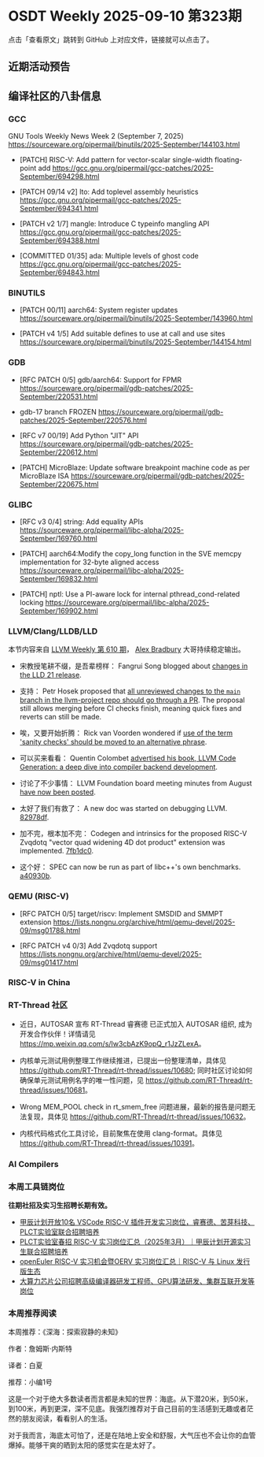 # OSDT Weekly 2025-09-10 第323期

点击「查看原文」跳转到 GitHub 上对应文件，链接就可以点击了。

## 近期活动预告

## 编译社区的八卦信息

### GCC

GNU Tools Weekly News Week 2 (September 7, 2025)
https://sourceware.org/pipermail/binutils/2025-September/144103.html

- [PATCH] RISC-V: Add pattern for vector-scalar single-width floating-point add
  https://gcc.gnu.org/pipermail/gcc-patches/2025-September/694298.html

- [PATCH 09/14 v2] lto: Add toplevel assembly heuristics
  https://gcc.gnu.org/pipermail/gcc-patches/2025-September/694341.html

- [PATCH v2 1/7] mangle: Introduce C typeinfo mangling API
  https://gcc.gnu.org/pipermail/gcc-patches/2025-September/694388.html

- [COMMITTED 01/35] ada: Multiple levels of ghost code
  https://gcc.gnu.org/pipermail/gcc-patches/2025-September/694843.html

### BINUTILS

- [PATCH 00/11] aarch64: System register updates
  https://sourceware.org/pipermail/binutils/2025-September/143960.html

- [PATCH v4 1/5] Add suitable defines to use at call and use sites
  https://sourceware.org/pipermail/binutils/2025-September/144154.html

### GDB

- [RFC PATCH 0/5] gdb/aarch64: Support for FPMR
  https://sourceware.org/pipermail/gdb-patches/2025-September/220531.html

- gdb-17 branch FROZEN
  https://sourceware.org/pipermail/gdb-patches/2025-September/220576.html

- [RFC v7 00/19] Add Python "JIT" API
  https://sourceware.org/pipermail/gdb-patches/2025-September/220612.html

- [PATCH] MicroBlaze: Update software breakpoint machine code as per MicroBlaze ISA
  https://sourceware.org/pipermail/gdb-patches/2025-September/220675.html

### GLIBC

- [RFC v3 0/4] string: Add equality APIs
  https://sourceware.org/pipermail/libc-alpha/2025-September/169760.html

- [PATCH] aarch64:Modify the copy_long function in the SVE memcpy implementation for 32-byte aligned access
  https://sourceware.org/pipermail/libc-alpha/2025-September/169832.html

- [PATCH] nptl: Use a PI-aware lock for internal pthread_cond-related locking
  https://sourceware.org/pipermail/libc-alpha/2025-September/169902.html

### LLVM/Clang/LLDB/LLD

本节内容来自 [LLVM Weekly 第 610 期](http://llvmweekly.org/issue/610)，
[Alex Bradbury](https://www.linkedin.com/in/alex-bradbury/) 大哥持续稳定输出。

* 宋教授笔耕不缀，是吾辈榜样： Fangrui Song blogged about [changes in the LLD 21 release](https://maskray.me/blog/2025-09-07-lld-21-elf-changes).

* 支持： Petr Hosek proposed that [all unreviewed changes to the `main` branch in the llvm-project repo should go through a PR](https://discourse.llvm.org/t/rfc-require-pull-requests-for-all-llvm-project-commits/88164).  The proposal still allows merging before CI checks finish, meaning quick fixes and reverts can still be made.

* 唉，又要开始折腾： Rick van Voorden wondered if [use of the term 'sanity checks' should be moved to an alternative phrase](https://discourse.llvm.org/t/rfc-inclusive-language-migrate-sanity-checks-to-soundness-checks/88192).

* 可以买来看看： Quentin Colombet [advertised his book, LLVM Code Generation: a deep dive into compiler backend development](https://discourse.llvm.org/t/shameless-advertisement-for-a-beginner-friendly-llvm-backend-book/88194).

* 讨论了不少事情： LLVM Foundation board meeting minutes from August [have now been posted](https://discourse.llvm.org/t/board-meeting-minutes-aug-1-2025/88202).

* 太好了我们有救了： A new doc was started on debugging LLVM.
  [82978df](https://github.com/llvm/llvm-project/commit/82978dfc1356).

* 加不完，根本加不完： Codegen and intrinsics for the proposed RISC-V Zvqdotq "vector quad widening 4D dot product" extension was implemented.
  [7fb1dc0](https://github.com/llvm/llvm-project/commit/7fb1dc08d2f0).

* 这个好： SPEC can now be run as part of libc++'s own benchmarks.
  [a40930b](https://github.com/llvm/llvm-project/commit/a40930b26478).

### QEMU (RISC-V)

- [RFC PATCH 0/5] target/riscv: Implement SMSDID and SMMPT extension
  https://lists.nongnu.org/archive/html/qemu-devel/2025-09/msg01788.html

- [RFC PATCH v4 0/3] Add Zvqdotq support
  https://lists.nongnu.org/archive/html/qemu-devel/2025-09/msg01417.html

### RISC-V in China

### RT-Thread 社区

- 近日，AUTOSAR 宣布 RT-Thread 睿赛德 已正式加入 AUTOSAR 组织, 成为开发合作伙伴！详情请见 <https://mp.weixin.qq.com/s/Iw3cbAzK9opQ_r1JzZLexA>。

- 内核单元测试用例整理工作继续推进，已提出一份整理清单，具体见 <https://github.com/RT-Thread/rt-thread/issues/10680>; 同时社区讨论如何确保单元测试用例名字的唯一性问题，见 <https://github.com/RT-Thread/rt-thread/issues/10681>。

- Wrong MEM_POOL check in rt_smem_free 问题进展，最新的报告是问题无法复现，具体见 <https://github.com/RT-Thread/rt-thread/issues/10632>。

- 内核代码格式化工具讨论，目前聚焦在使用 clang-format。具体见 <https://github.com/RT-Thread/rt-thread/issues/10391>。

### AI Compilers

### 本周工具链岗位

**往期社招及实习生招聘长期有效。**

- [甲辰计划开放10名 VSCode RISC-V 插件开发实习岗位，睿赛德、苦芽科技、PLCT实验室联合招聘培养](https://mp.weixin.qq.com/s/zbMmsuAb3_XwBByTdKYM-Q)
- [PLCT实验室春招 RISC-V 实习岗位汇总（2025年3月）｜甲辰计划开源实习生联合招聘培养](https://mp.weixin.qq.com/s/no5v_YeGI3LUE7mYv5wUpQ)
- [openEuler RISC-V 实习机会暨OERV 实习岗位汇总｜RISC-V 与 Linux 发行版生态](https://mp.weixin.qq.com/s/87XEhORtte_iTTZqjinX2g)
- [大算力芯片公司招聘高级编译器研发工程师、GPU算法研发、集群互联开发等岗位](https://mp.weixin.qq.com/s/ONoNJ5jZmL794AdtlHrDuQ)

### 本周推荐阅读

本周推荐：《深海：探索寂静的未知》

作者：詹姆斯·内斯特

译者：白夏

推荐：小编1号

这是一个对于绝大多数读者而言都是未知的世界：海底。从下潜20米，到50米，到100米，再到更深，深不见底。我强烈推荐对于自己目前的生活感到无趣或者茫然的朋友阅读，看看别人的生活。

对于我而言，海底太可怕了，还是在陆地上安全和舒服，大气压也不会让你的血管爆掉。能够干爽的晒到太阳的感觉实在是太好了。
